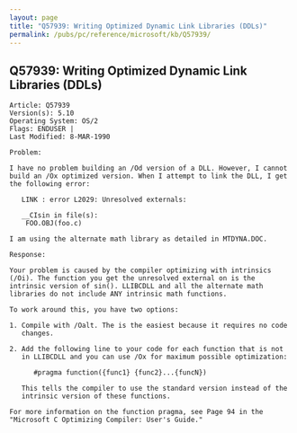 ```yaml
---
layout: page
title: "Q57939: Writing Optimized Dynamic Link Libraries (DDLs)"
permalink: /pubs/pc/reference/microsoft/kb/Q57939/
---
```


## Q57939: Writing Optimized Dynamic Link Libraries (DDLs)

	Article: Q57939
	Version(s): 5.10
	Operating System: OS/2
	Flags: ENDUSER |
	Last Modified: 8-MAR-1990
	
	Problem:
	
	I have no problem building an /Od version of a DLL. However, I cannot
	build an /Ox optimized version. When I attempt to link the DLL, I get
	the following error:
	
	   LINK : error L2029: Unresolved externals:
	
	   __CIsin in file(s):
	    FOO.OBJ(foo.c)
	
	I am using the alternate math library as detailed in MTDYNA.DOC.
	
	Response:
	
	Your problem is caused by the compiler optimizing with intrinsics
	(/Oi). The function you get the unresolved external on is the
	intrinsic version of sin(). LLIBCDLL and all the alternate math
	libraries do not include ANY intrinsic math functions.
	
	To work around this, you have two options:
	
	1. Compile with /Oalt. The is the easiest because it requires no code
	   changes.
	
	2. Add the following line to your code for each function that is not
	   in LLIBCDLL and you can use /Ox for maximum possible optimization:
	
	      #pragma function({func1} {func2}...{funcN})
	
	   This tells the compiler to use the standard version instead of the
	   intrinsic version of these functions.
	
	For more information on the function pragma, see Page 94 in the
	"Microsoft C Optimizing Compiler: User's Guide."
